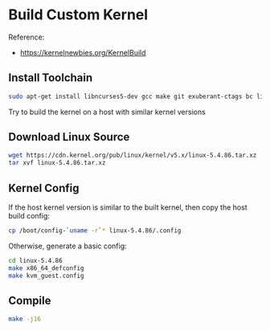 # Build Custom Kernel 

Reference:

* https://kernelnewbies.org/KernelBuild 

## Install Toolchain
 
```bash
sudo apt-get install libncurses5-dev gcc make git exuberant-ctags bc libssl-dev flex bison
```
 
Try to build the kernel on a host with similar kernel versions
 
## Download Linux Source
 
 
```bash
wget https://cdn.kernel.org/pub/linux/kernel/v5.x/linux-5.4.86.tar.xz 
tar xvf linux-5.4.86.tar.xz
```
 
## Kernel Config  
 
If the host kernel version is similar to the built kernel, then copy the host build config:
 
```bash
cp /boot/config-`uname -r`* linux-5.4.86/.config 
```
 
Otherwise, generate a basic config:
 
```bash
cd linux-5.4.86
make x86_64_defconfig
make kvm_guest.config 
```

## Compile

```bash
make -j16 
```
